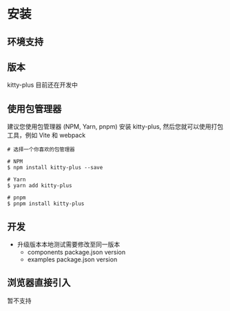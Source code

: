 # 安装

## 环境支持

## 版本

kitty-plus 目前还在开发中

## 使用包管理器

建议您使用包管理器 (NPM, Yarn, pnpm) 安装 kitty-plus, 然后您就可以使用打包工具，例如 Vite 和 webpack

```
# 选择一个你喜欢的包管理器

# NPM
$ npm install kitty-plus --save

# Yarn
$ yarn add kitty-plus

# pnpm
$ pnpm install kitty-plus
```

## 开发

- 升级版本本地测试需要修改至同一版本
  - components package.json version
  - examples package.json version

## 浏览器直接引入

暂不支持

